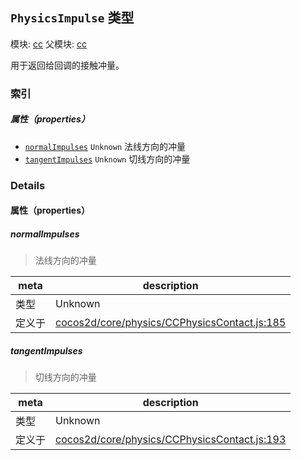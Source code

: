 ## `PhysicsImpulse` 类型



模块: [cc](../modules/cc.md)
父模块: [cc](../modules/cc.md)


用于返回给回调的接触冲量。


### 索引

##### 属性（properties）

  - [`normalImpulses`](#normalimpulses) `Unknown` 法线方向的冲量
  - [`tangentImpulses`](#tangentimpulses) `Unknown` 切线方向的冲量





### Details


#### 属性（properties）


##### normalImpulses

> 法线方向的冲量

| meta | description |
|------|-------------|
| 类型 | Unknown |
| 定义于 | [cocos2d/core/physics/CCPhysicsContact.js:185](https://github.com/cocos-creator/engine/blob/dcd3357d61e518886ccbf8b2026bed4edc6c615d/cocos2d/core/physics/CCPhysicsContact.js#L185) |



##### tangentImpulses

> 切线方向的冲量

| meta | description |
|------|-------------|
| 类型 | Unknown |
| 定义于 | [cocos2d/core/physics/CCPhysicsContact.js:193](https://github.com/cocos-creator/engine/blob/dcd3357d61e518886ccbf8b2026bed4edc6c615d/cocos2d/core/physics/CCPhysicsContact.js#L193) |






